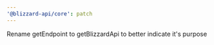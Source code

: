 ```yaml
---
'@blizzard-api/core': patch
---
```


Rename getEndpoint to getBlizzardApi to better indicate it's purpose
